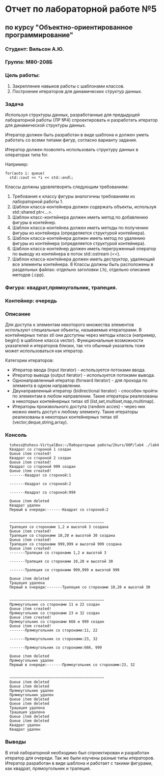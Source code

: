 # Отчет по лабораторной работе №5
## по курсу "Объектно-ориентированное программирование"

### Студент: Вильсон А.Ю.
### Группа: М80-208Б

### Цель работы:
1. Закрепление навыков работы с шаблонами классов.
2. Построение итераторов для динамических структур данных.

### Задача
Используя структуры данных, разработанные для предыдущей лабораторной работы (ЛР №4) спроектировать и разработать итератор для динамической структуры данных.

Итератор должен быть разработан в виде шаблона и должен уметь работать со всеми типами фигур, согласно варианту задания.

Итератор должен позволять использовать структуру данных в операторах типа for.

Например:

    for(auto i: queue(
      std::cout << *i << std::endl;


Классы должны удовлетворять следующим требованиям:

1. Требования к классу фигуры аналогичны требованиям из лабораторной работы 1.
2. Шаблон класса-контейнера должен содержать объекты, используя std::shared ptr<...>.
3. Шаблон класс-контейнера должен иметь метод по добавлению фигуры в контейнер.
4. Шаблон класса-контейнеа должен иметь методы по получению фигуры из контейнера (определяется структурой контейнера).
5. Шаблон класса-контейнера должен иметь метод по удалению фигуры из контейнера (определяется структурой контейнера).
6. Шаблон класса-контейнер должен иметь перегруженный оператор по выводу из контейнера в поток std::ostream (<<).
7. Шаблон класса-контейнера должен иметь деструктор, удаляющий все элементы контейнера.
8  Классы должны быть расположены в раздельных файлах: отдельно заголовки (.h), отдельно описание методов (.cpp).

### Фигура: квадрат,прямоугольник, трапеция.
### Контейнер: очередь

### Описание
Для доступа к элементам некоторого множества элементов используют специальные объекты, называемые итераторами. В контейнерных типах stl они доступны через методы класса (например, begin() в шаблоне класса vector). Функциональные возможности указателей и итераторов близки, так что обычный указатель тоже может использоваться как итератор.

Категории итераторов:

* Итератор ввода (input iterator) - используется потоками ввода.
* Итератор вывода (output iterator) - используется потоками вывода.
* Однонаправленный итератор (forward iterator) - для прохода по элемента в одном направлении.
* Двунаправленный итератор (bidirectional iterator) - способен пройти по элементам в любом направлении. Такие итераторы реализованы в некоторых контейнерных типах stl (list,set,multiset,map,multimap).
* Итераторы произвольного доступа (random acces) - через них можно иметь доступ к любому элементу. Такие итераторы реализованы в некоторых контейнерных типах stl (vector,deque,string,array).

### Консоль
      tohess@tohess-VirtualBox:~/Лабораторные работы/2kurs/OOP/lab4 ./lab4
      Квадрат со стороной 1 создан
      Queue item created!
      Квадрат со стороной 2 создан
      Queue item created!
      Квадрат со стороной 999 создан
      Queue item created!
      -------Квадрат со стороной:1

      -------Квадрат со стороной:2

      -------Квадрат со стороной:999

      Queue item deleted
      Квадрат удален
      Первый в очереди:-------Квадрат со стороной:2


      ~~~~~~~~~~~~~~~~~~~~~~~~~~~~~~~~~~~~~~~~~~~
      Трапеция со сторонами 1,2 и высотой 3 создана
      Queue item created!
      Трапеция со сторонами 10,20 и высотой 30 создана
      Queue item created!
      Трапеция со сторонами 999,999 и высотой 999 создана
      Queue item created!
      -------Трапеция со сторонами 1,2 и высотой 3

      -------Трапеция со сторонами 10,20 и высотой 30

      -------Трапеция со сторонами 999,999 и высотой 999

      Queue item deleted
      Трацеция удалена
      Первый в очереди:-------Трапеция со сторонами 10,20 и высотой 30


      ~~~~~~~~~~~~~~~~~~~~~~~~~~~~~~~~~~~~~~~~~~~
      Прямоугольник со сторонами 11 и 22 создан
      Queue item created!
      Прямоугольник со сторонами 23 и 32 создан
      Queue item created!
      Прямоугольник со сторонами 666 и 999 создан
      Queue item created!
      -------Прямоугольник со сторонами:11, 22

      -------Прямоугольник со сторонами:23, 32

      -------Прямоугольник со сторонами:666, 999

      Queue item deleted
      Прямоугольник удален
      Первый в очереди:-------Прямоугольник со сторонами:23, 32


      ~~~~~~~~~~~~~~~~~~~~~~~~~~~~~~~~~~~~~~~~~~~
      Queue item deleted
      Queue item deleted
      Прямоугольник удален
      Прямоугольник удален
      Queue item deleted
      Queue item deleted
      Трацеция удалена
      Трацеция удалена
      Queue item deleted
      Queue item deleted
      Квадрат удален
      Квадрат удален

### Выводы

В этой лабораторной необходимо был спроектирован и разработан итератор для очереди. Так же были изучены разные типы итераторов. Итератор разработан в виде шаблона и работает с такими фигурами, как квадрат, прямоугольник и трапеция.

